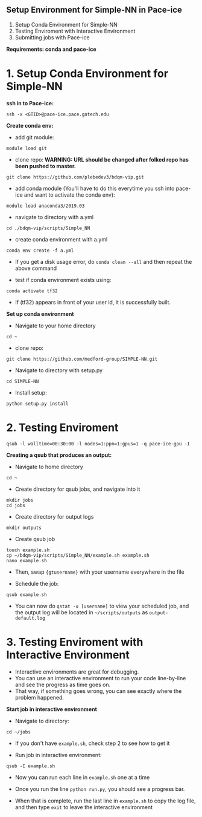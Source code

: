 ## Setup Environment for Simple-NN in Pace-ice

1. Setup Conda Environment for Simple-NN
2. Testing Enviroment with Interactive Environment
3. Submitting jobs with Pace-ice

**Requirements: conda and pace-ice**

# 1. Setup Conda Environment for Simple-NN

**ssh in to Pace-ice:**

```
ssh -x <GTID>@pace-ice.pace.gatech.edu
```

**Create conda env:**

- add git module:

```
module load git
```

- clone repo:
**WARNING: URL should be changed after folked repo has been pushed to master.**

```
git clone https://github.com/plebedev3/bdqm-vip.git
```

- add conda module (You'll have to do this everytime you ssh into pace-ice and want to activate the conda env):

```
module load anaconda3/2019.03
```

- navigate to directory with a.yml

```
cd ./bdqm-vip/scripts/Simple_NN
```

- create conda environment with a.yml
```
conda env create -f a.yml
```

- If you get a disk usage error, do `conda clean --all` and then repeat the above command

- test if conda environment exists using:

```
conda activate tf32
```

- If (tf32) appears in front of your user id, it is successfully built.

**Set up conda environment**

- Navigate to your home directory

```
cd ~
```

- clone repo:

```
git clone https://github.com/medford-group/SIMPLE-NN.git
```

- Navigate to directory with setup.py

```
cd SIMPLE-NN
```

- Install setup:

```
python setup.py install
```

# 2. Testing Enviroment

```
qsub -l walltime=00:30:00 -l nodes=1:ppn=1:gpus=1 -q pace-ice-gpu -I 
```

**Creating a qsub that produces an output:**
- Navigate to home directory
```
cd ~
```

- Create directory for qsub jobs, and navigate into it
```
mkdir jobs
cd jobs
```

- Create directory for output logs
```
mkdir outputs
```

- Create qsub job
```
touch example.sh
cp ~/bdqm-vip/scripts/Simple_NN/example.sh example.sh
nano example.sh
```
- Then, swap `{gtusername}` with your username everywhere in the file

- Schedule the job:
```
qsub example.sh
```

- You can now do `qstat -u [username]` to view your scheduled job, and the output log will be located in `~/scripts/outputs` as `output-default.log`

# 3. Testing Enviroment with Interactive Environment

- Interactive environments are great for debugging.
- You can use an interactive environment to run your code line-by-line and see the progress as time goes on.
- That way, if something goes wrong, you can see exactly where the problem happened.

**Start job in interactive environment**
- Navigate to directory:
```
cd ~/jobs
```

- If you don't have `example.sh`, check step 2 to see how to get it

- Run job in interactive environment:

```
qsub -I example.sh
```

- Now you can run each line in `example.sh` one at a time

- Once you run the line `python run.py`, you should see a progress bar.
- When that is complete, run the last line in `example.sh` to copy the log file, and then type `exit` to leave the interactive environment

